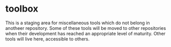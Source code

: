toolbox
=======

This is a staging area for miscellaneous tools which do not belong in anotheer repository. Some of these tools will be moved to other repositories when their development has reached an appropriate level of maturity. Other tools will live here, accessible to others.
